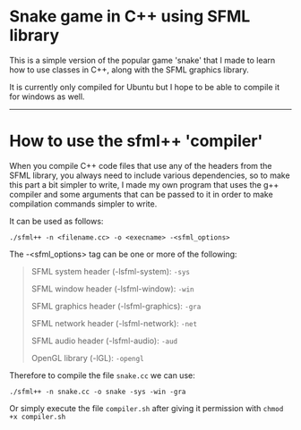 # Snake game in C++ using SFML library

This is a simple version of the popular game 'snake' that I 
made to learn how to use classes in C++, along with the SFML graphics library.

It is currently only compiled for Ubuntu but I hope to be able to 
compile it for windows as well.

---

# How to use the sfml++ 'compiler'
When you compile C++ code files that use any of the headers from the
SFML library, you always need to include various dependencies, so to make this part
a bit simpler to write, I made my own program that uses the g++ compiler
and some arguments that can be passed to it in order to make compilation commands simpler to write.

It can be used as follows:

`./sfml++ -n <filename.cc> -o <execname> -<sfml_options>`

The -<sfml_options> tag can be one or more of the following:
> 
> SFML system header (-lsfml-system): `-sys`
> 
> SFML window header (-lsfml-window): `-win`
> 
> SFML graphics header (-lsfml-graphics): `-gra`
> 
> SFML network header (-lsfml-network): `-net`
> 
> SFML audio header (-lsfml-audio): `-aud`
> 
> OpenGL library (-lGL): `-opengl`

  

Therefore to compile the file `snake.cc` we can use:

`./sfml++ -n snake.cc -o snake -sys -win -gra`


Or simply execute the file `compiler.sh` after giving it permission with `chmod +x compiler.sh`

